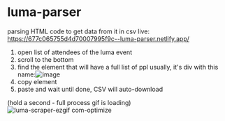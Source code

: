 # luma-parser
parsing HTML code to get data from it in csv
live: https://677c065755d4d70007995f9c--luma-parser.netlify.app/

1. open list of attendees of the luma event
2. scroll to the bottom
3. find the element that will have a full list of ppl usually, it's div with this name:![image](https://github.com/user-attachments/assets/81776012-63d2-4440-ad4e-dad67ed98c95)
4. copy element
5. paste and wait until done, CSV will auto-download

(hold a second - full process gif is loading)
![luma-scraper-ezgif com-optimize](https://github.com/user-attachments/assets/f8e974cf-9b88-43b5-bdb4-bcdaa2e514cf)
